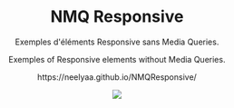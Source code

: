 <h1 align=center>NMQ Responsive</h1>
<p align=center>Exemples d'éléments Responsive sans Media Queries.</p>
<p align=center>Exemples of Responsive elements without Media Queries.</p>
<p align=center>https://neelyaa.github.io/NMQResponsive/</p>

<p align=center><img src="https://media0.giphy.com/media/v1.Y2lkPTc5MGI3NjExNDY0YWFlMDQ0MDY4NTZhZDlkZjkwOTNkZWFjY2VlMjM5NjlhNmVkNiZjdD1n/RPHKv4VD4bthuO9NH0/giphy.gif"></p>
